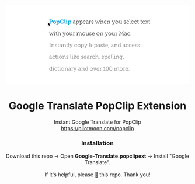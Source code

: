 <p align="center">
  <img src="preview.gif" alt="Instant Google Translate for PopClip">
  <h1 align="center">Google Translate PopClip Extension</h1>
  <p align="center">
    Instant Google Translate for PopClip
    <br/>
    <a href="https://pilotmoon.com/popclip">https://pilotmoon.com/popclip</a>
  </p>
  <h3 align="center">Installation</h3>
  <p align="center">
    Download this repo → Open <strong>Google-Translate.popclipext</strong> → Install "Google Translate".
    <br>
    <br>
    If it's helpful, please 🌟 this repo. Thank you!
  </p>
</p>
